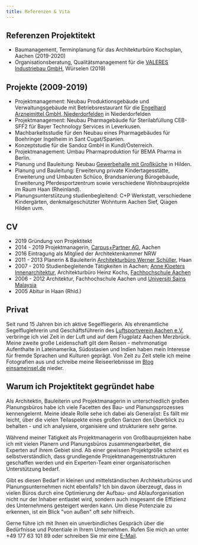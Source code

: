 ```yaml
---
title: Referenzen & Vita
---
```



## Referenzen Projektitekt

- Baumanagement, Terminplanung für das Architekturbüro Kochsplan, Aachen (2019-2020)
- Organisationsberatung, Qualitätsmanagement für die [VALERES Industriebau GmbH](https://www.valeres.de), Würselen (2019)

## Projekte (2009-2019)

- Projektmanagement: Neubau Produktionsgebäude und
  Verwaltungsgebäude mit Betriebsrestaurant für die [Engelhard Arzneimittel GmbH, Niederdorfelden](https://www.engelhard.de)
  in Niederdorfelden
- Projektmanagement: Neubau Pharmagebäude für Sterilabfüllung CEB-SFF2
  für Bayer Technology Services in Leverkusen.
- Machbarkeitsstudie für den Neubau eines Pharmagebäudes für Boehringer Ingelheim in
  Sant Cugat/Spanien.
- Konzeptstudie für die Sandoz GmbH in Kundl/Österreich.
- Projektmanagement: Umbau Pharmaproduktion für BEMA Pharma in Berlin.
- Planung und Bauleitung: Neubau [Gewerbehalle mit Großküche](http://www.windmann-catering.de) in Hilden.
- Planung und Bauleitung: Erweiterung private Kindertagesstätte, Erweiterung und Umbauten Schüco, Brandsanierung Bürogebäude, Erweiterung Pferdesportzentrum sowie verschiedene Wohnbauprojekte im Raum Haan (Rheinland).
- Planungsunterstützung studienbegleitend: C+P Werkstatt, verschiedene Kindergärten, denkmalgeschützter Wohnturm Aachen Sief, Qiagen Hilden uvm.


## CV

- 2019 Gründung von Projektitekt
- 2014 - 2019 Projektmanagerin, [Carpus+Partner AG](https://www.carpus.de), Aachen
- 2016 Eintragung als Mitglied der Architektenkammer NRW
- 2011 - 2013 Planerin & Bauleiterin [Architekturbüro Werner Schüller](http://www.architekt-schueller.de), Haan
- 2007 - 2010 Studienbegleitende Tätigkeiten in Aachen; [Anne Kloeters Innenarchitektur](http://akinnenarchitektur.de),
  Architekturbüro Heinz Kochs, [Fachhochschule Aachen](https://www.fh-aachen.de/fachbereiche/architektur/)
- 2006 - 2012 Architektur, Fachhochschule Aachen und [Universiti Sains Malaysia](https://www.usm.my/)
- 2005 Abitur in Haan (Rhld.)

## Privat
Seit rund 15 Jahren bin ich aktive Segelfliegerin. Als ehrenamtliche Segelfluglehrerin und Geschäftsführerin des [Luftsportverein Aachen e.V.](https://www.lv-aachen.de) verbringe ich viel Zeit in der Luft und auf dem Flugplatz Aachen Merzbrück.
Meine zweite große Leidenschaft gilt dem Reisen - mehrmonatige Aufenthalte in Lateinamerika, Südostasien und Indien haben mein Interesse für fremde Sprachen und Kulturen geprägt. Von Zeit zu Zeit stelle ich meine Fotografien aus und schreibe meine Reiseerlebnisse im [Blog einsameinsel.de](http://www.einsameinsel.de) nieder.


## Warum ich Projektitekt gegründet habe

Als Architektin, Bauleiterin und Projektmanagerin in unterschiedlich großen
Planungsbüros habe ich viele Facetten des Bau- und Planungsprozesses kennengelernt.
Meine ideale Rolle sehe ich dabei als Generalist: Es fällt mir leicht, über die vielen Teilaspekte
eines großen Ganzen den Überblick zu behalten - und ich analysiere, organisiere und strukturiere sehr gerne.

Während meiner Tätigkeit als Projektmanagerin von Großbauprojekten habe ich mit vielen
Planern und Planungsbüros zusammengearbeitet, die Experten auf ihrem Gebiet
sind. Ab einer gewissen Projektgröße scheint es selbstverständlich, dass
grundlegende Projektmanagementstrukturen geschaffen werden und ein Experten-Team
einer organisatorischen Unterstützung bedarf.

Gibt es diesen Bedarf in kleinen und mittelständischen Architekturbüros und
Planungsunternehmen nicht ebenfalls? Ich bin davon überzeugt,
dass in vielen Büros durch eine Optimierung der Aufbau- und Ablauforganisation
nicht nur der Inhaber entlastet wird, sondern auch insgesamt die Effizienz des
Unternehmens gesteigert werden kann. Um diese Potenziale zu erkennen, ist ein Blick "von außen" oft sehr hilfreich.

Gerne führe ich mit Ihnen ein unverbindliches Gespräch über die Bedürfnisse und
Potentiale in Ihrem Unternehmen. Rufen Sie mich an unter +49 177 63 101 89 oder
schreiben Sie mir eine [E-Mail](mailto:sylvia.schuster@projektitekt.de).
